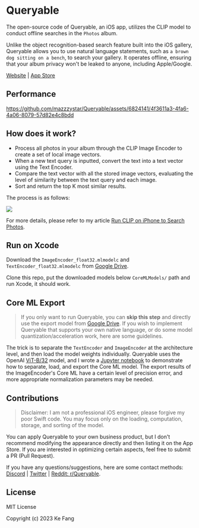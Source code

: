 # Queryable
The open-source code of Queryable, an iOS app, utilizes the CLIP model to conduct offline searches in the `Photos` album.

Unlike the object recognition-based search feature built into the iOS gallery, Queryable allows you to use natural language statements, such as `a brown dog sitting on a bench`, to search your gallery. It operates offline, ensuring that your album privacy won't be leaked to anyone, including Apple/Google.

[Website](https://queryable.app/) | [App Store](https://apps.apple.com/us/app/queryable-find-photo-by-text/id1661598353?platform=iphone)

## Performance
https://github.com/mazzzystar/Queryable/assets/6824141/4f3611a3-4fa6-4a06-8079-57d82e4c8bdd

## How does it work?
* Process all photos in your album through the CLIP Image Encoder to create a set of local image vectors.
* When a new text query is inputted, convert the text into a text vector using the Text Encoder.
* Compare the text vector with all the stored image vectors, evaluating the level of similarity between the text query and each image.
* Sort and return the top K most similar results.

The process is as follows:

![](https://mazzzystar.github.io/images/2022-12-28/Queryable-flow-chart.jpg)

For more details, please refer to my article [Run CLIP on iPhone to Search Photos](https://mazzzystar.github.io/2022/12/29/Run-CLIP-on-iPhone-to-Search-Photos/).


## Run on Xcode
Download the `ImageEncoder_float32.mlmodelc` and `TextEncoder_float32.mlmodelc` from [Google Drive](https://drive.google.com/drive/folders/12ze3UcqrXt9qeySGh_j_zWE-PWRDTzJv?usp=drive_link).

Clone this repo, put the downloaded models below `CoreMLModels/` path and run Xcode, it should work.

## Core ML Export
> If you only want to run Queryable, you can **skip this step** and directly use the export model from [Google Drive](https://drive.google.com/drive/folders/12ze3UcqrXt9qeySGh_j_zWE-PWRDTzJv?usp=drive_link). If you wish to implement Queryable that supports your own native language, or do some model quantization/acceleration work, here are some guidelines.

The trick is to separate the `TextEncoder` and `ImageEncoder` at the architecture level, and then load the model weights individually. Queryable uses the OpenAI [ViT-B/32](https://github.com/openai/CLIP) model, and I wrote a [Jupyter notebook](https://github.com/mazzzystar/Queryable/blob/main/PyTorch2CoreML.ipynb) to demonstrate how to separate, load, and export the Core ML model. The export results of the ImageEncoder's Core ML have a certain level of precision error, and more appropriate normalization parameters may be needed.

## Contributions
> Disclaimer: I am not a professional iOS engineer, please forgive my poor Swift code. You may focus only on the loading, computation, storage, and sorting of the model. 

You can apply Queryable to your own business product, but I don't recommend modifying the appearance directly and then listing it on the App Store. If you are interested in optimizing certain aspects, feel free to submit a PR (Pull Request).

If you have any questions/suggestions, here are some contact methods: [Discord](https://discord.com/invite/R3wNsqq3v5) | [Twitter](https://twitter.com/immazzystar) | [Reddit: r/Queryable](https://www.reddit.com/r/Queryable/).


## License
MIT License

Copyright (c) 2023 Ke Fang
